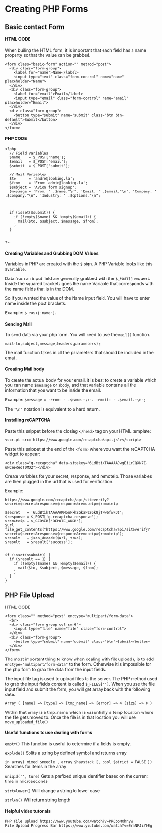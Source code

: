 # Creating PHP Forms

## Basic contact Form
#### HTML CODE


When builing the HTML form, it is important that each field has a name property so that the value can be grabbed.

```
<form class="basic-form" action="" method="post">
  <div class="form-group">
    <label for="name">Name</label>
    <input type="text" class="form-control" name="name" placeholder="Name">
  </div>
  <div class="form-group">
    <label for="email">Email</label>
    <input type="email" class="form-control" name="email" placeholder="Email">
  </div>
  <div class="form-group">
    <button type="submit" name="submit" class="btn btn-default">Submit</button>
  </div>
</form>
```

#### PHP CODE

```
<?php
  // Field Variables
  $name    = $_POST['name'];
  $email   = $_POST['email'];
  $submit  = $_POST['submit'];

  // Mail Variables
  $to      = 'andre@looking.la';
  $from    = 'From: admin@looking.la';
  $subject = 'Avion form signup';
  $message = 'From: ' .$name."\n". 'Email: ' .$email."\n". 'Company: ' .$company."\n". 'Industry: ' .$options."\n";



  if (isset($submit)) {
    if (!empty($name) && !empty($email)) {
      mail($to, $subject, $message, $from);
    }
  }


?>
```
#### Creating Variables and Grabbing DOM Values
Variables in PHP are created with the `$` sign.
A PHP Variable looks like this `$variable`.

Data from an input field are generally grabbed with the `$_POST[]` request. Inside the squared brackets goes the name Variable that corresponds with the name fields that is in the DOM.

So if you wanted the value of the Name input field. You will have to enter name inside the post brackets.

Example: `$_POST['name']`.

#### Sending Mail

To send data via your php form. You will need to use the `mail()` function.

```
mail(to,subject,message,headers,parameters);
```

The mail function takes in all the parameters that should be included in the email.

#### Creating Mail body

To create the actual body for your email, it is best to create a variable which you can name `$message` or `$body`, and that variable contains all the information that you want to be inside the email.

Example: `$message = 'From: ' .$name."\n". 'Email: ' .$email."\n";`

The `"\n"` notation is equivalent to a hard return.

#### Installing reCAPTCHA

Paste this snippet before the closing `</head>` tag on your HTML template:

```
<script src='https://www.google.com/recaptcha/api.js'></script>
```

Paste this snippet at the end of the `<form>` where you want the reCAPTCHA widget to appear:
```
<div class="g-recaptcha" data-sitekey="6LdBtikTAAAAACwgEiLrCQXN7I-uNCepReqT0MQ2"></div>
```

Create variables for your secret, response, and remoteip. Those variables are then plugged in the url that is used for verification.

Example:

```
https://www.google.com/recaptcha/api/siteverify?secret=$secret&response=$response&remoteip=$remoteip
```


```
$secret   = '6LdBtikTAAAAAKMonFkh2GkaFU26k8jTPw6fwFJt';
$response = $_POST['g-recaptcha-response'];
$remoteip = $_SERVER['REMOTE_ADDR'];
$url      = file_get_contents("https://www.google.com/recaptcha/api/siteverify?secret=$secret&response=$response&remoteip=$remoteip");
$result   = json_decode($url, true);
$result   = $result['success'];


if (isset($submit)) {
  if ($result == 1) {
    if (!empty($name) && !empty($email)) {
      mail($to, $subject, $message, $from);
    }
  }
}
```

## PHP File Upload

HTML CODE
```
<form class="" method="post" enctype="multipart/form-data">
  <br>
  <div class="form-group col-sm-6">
    <input type="file" name="file" class="form-control">
  </div>
  <div class="form-group">
    <button type="submit" name="submit" class="btn">Submit</button>
  </div>
</form>
```
The most important thing to know when dealing with file uploads, is to add `enctype="multipart/form-data"` to the form. Otherwise it is impossible for the php form to grab the data from the input fields.

The input file tag is used to upload files to the server. The PHP method used to grab the input fields content is called `$_FILES['']`. When you use the file input field and submit the form, you will get array back with the following data.

```
Array ( [name] => [type] => [tmp_name] => [error] => 4 [size] => 0 )
```

Within that array is a tmp_name which is essentially a temp location where the file gets moved to. Once the file is in that location you will use `move_uploaded_file()`


#### Useful functions to use dealing with forms
`empty()` This function is useful to determine if a fields is empty.

`explode()` Splits a string by defined symbol and returns array

`in_array( mixed $needle , array $haystack [, bool $strict = FALSE ])` Searches for items in the array

`uniqid('', ture)` Gets a prefixed unique identifier based on the current time in microseconds

`strtolower()` Will change a string to lower case

`strlen()` Will return string length

#### Helpful video tutorials
```
PHP File upload https://www.youtube.com/watch?v=PRCobMXhnyw
File Upload Progress Bar https://www.youtube.com/watch?v=EraNFJiY0Eg
```
